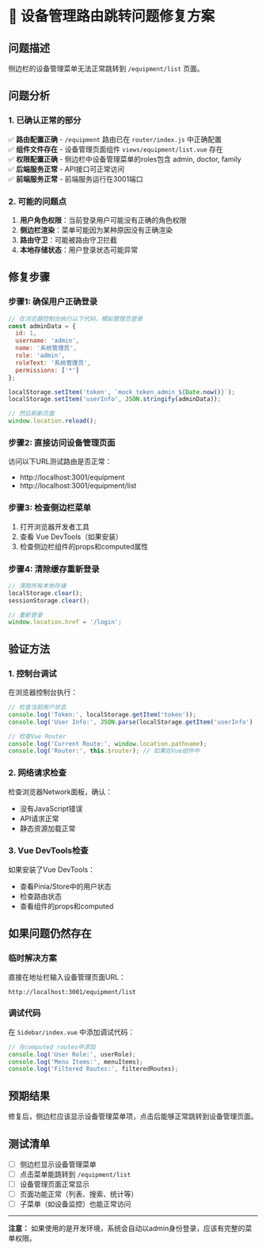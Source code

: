 # 🔧 设备管理路由跳转问题修复方案

## 问题描述
侧边栏的设备管理菜单无法正常跳转到 `/equipment/list` 页面。

## 问题分析

### 1. 已确认正常的部分
✅ **路由配置正确** - `/equipment` 路由已在 `router/index.js` 中正确配置  
✅ **组件文件存在** - 设备管理页面组件 `views/equipment/list.vue` 存在  
✅ **权限配置正确** - 侧边栏中设备管理菜单的roles包含 admin, doctor, family  
✅ **后端服务正常** - API接口可正常访问  
✅ **前端服务正常** - 前端服务运行在3001端口  

### 2. 可能的问题点
1. **用户角色权限**：当前登录用户可能没有正确的角色权限
2. **侧边栏渲染**：菜单可能因为某种原因没有正确渲染
3. **路由守卫**：可能被路由守卫拦截
4. **本地存储状态**：用户登录状态可能异常

## 修复步骤

### 步骤1: 确保用户正确登录
```javascript
// 在浏览器控制台执行以下代码，模拟管理员登录
const adminData = {
  id: 1,
  username: 'admin',
  name: '系统管理员',
  role: 'admin',
  roleText: '系统管理员',
  permissions: ['*']
};

localStorage.setItem('token', `mock_token_admin_${Date.now()}`);
localStorage.setItem('userInfo', JSON.stringify(adminData));

// 然后刷新页面
window.location.reload();
```

### 步骤2: 直接访问设备管理页面
访问以下URL测试路由是否正常：
- http://localhost:3001/equipment
- http://localhost:3001/equipment/list

### 步骤3: 检查侧边栏菜单
1. 打开浏览器开发者工具
2. 查看 Vue DevTools（如果安装）
3. 检查侧边栏组件的props和computed属性

### 步骤4: 清除缓存重新登录
```javascript
// 清除所有本地存储
localStorage.clear();
sessionStorage.clear();

// 重新登录
window.location.href = '/login';
```

## 验证方法

### 1. 控制台调试
在浏览器控制台执行：
```javascript
// 检查当前用户状态
console.log('Token:', localStorage.getItem('token'));
console.log('User Info:', JSON.parse(localStorage.getItem('userInfo') || '{}'));

// 检查Vue Router
console.log('Current Route:', window.location.pathname);
console.log('Router:', this.$router); // 如果在Vue组件中
```

### 2. 网络请求检查
检查浏览器Network面板，确认：
- 没有JavaScript错误
- API请求正常
- 静态资源加载正常

### 3. Vue DevTools检查
如果安装了Vue DevTools：
- 查看Pinia/Store中的用户状态
- 检查路由状态
- 查看组件的props和computed

## 如果问题仍然存在

### 临时解决方案
直接在地址栏输入设备管理页面URL：
```
http://localhost:3001/equipment/list
```

### 调试代码
在 `Sidebar/index.vue` 中添加调试代码：
```javascript
// 在computed routes中添加
console.log('User Role:', userRole);
console.log('Menu Items:', menuItems);
console.log('Filtered Routes:', filteredRoutes);
```

## 预期结果
修复后，侧边栏应该显示设备管理菜单项，点击后能够正常跳转到设备管理页面。

## 测试清单
- [ ] 侧边栏显示设备管理菜单
- [ ] 点击菜单能跳转到 `/equipment/list`
- [ ] 设备管理页面正常显示
- [ ] 页面功能正常（列表、搜索、统计等）
- [ ] 子菜单（如设备监控）也能正常访问

---

**注意：** 如果使用的是开发环境，系统会自动以admin身份登录，应该有完整的菜单权限。
